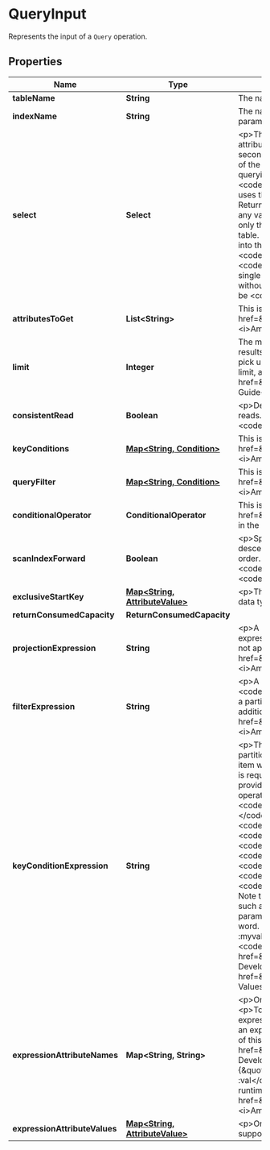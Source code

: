 

# QueryInput

Represents the input of a <code>Query</code> operation.

## Properties

| Name | Type | Description | Notes |
|------------ | ------------- | ------------- | -------------|
|**tableName** | **String** | The name of the table containing the requested items. |  |
|**indexName** | **String** | The name of an index to query. This index can be any local secondary index or global secondary index on the table. Note that if you use the &lt;code&gt;IndexName&lt;/code&gt; parameter, you must also provide &lt;code&gt;TableName.&lt;/code&gt;  |  [optional] |
|**select** | **Select** | &lt;p&gt;The attributes to be returned in the result. You can retrieve all item attributes, specific item attributes, the count of matching items, or in the case of an index, some or all of the attributes projected into the index.&lt;/p&gt; &lt;ul&gt; &lt;li&gt; &lt;p&gt; &lt;code&gt;ALL_ATTRIBUTES&lt;/code&gt; - Returns all of the item attributes from the specified table or index. If you query a local secondary index, then for each matching item in the index, DynamoDB fetches the entire item from the parent table. If the index is configured to project all item attributes, then all of the data can be obtained from the local secondary index, and no fetching is required.&lt;/p&gt; &lt;/li&gt; &lt;li&gt; &lt;p&gt; &lt;code&gt;ALL_PROJECTED_ATTRIBUTES&lt;/code&gt; - Allowed only when querying an index. Retrieves all attributes that have been projected into the index. If the index is configured to project all attributes, this return value is equivalent to specifying &lt;code&gt;ALL_ATTRIBUTES&lt;/code&gt;.&lt;/p&gt; &lt;/li&gt; &lt;li&gt; &lt;p&gt; &lt;code&gt;COUNT&lt;/code&gt; - Returns the number of matching items, rather than the matching items themselves. Note that this uses the same quantity of read capacity units as getting the items, and is subject to the same item size calculations.&lt;/p&gt; &lt;/li&gt; &lt;li&gt; &lt;p&gt; &lt;code&gt;SPECIFIC_ATTRIBUTES&lt;/code&gt; - Returns only the attributes listed in &lt;code&gt;ProjectionExpression&lt;/code&gt;. This return value is equivalent to specifying &lt;code&gt;ProjectionExpression&lt;/code&gt; without specifying any value for &lt;code&gt;Select&lt;/code&gt;.&lt;/p&gt; &lt;p&gt;If you query or scan a local secondary index and request only attributes that are projected into that index, the operation will read only the index and not the table. If any of the requested attributes are not projected into the local secondary index, DynamoDB fetches each of these attributes from the parent table. This extra fetching incurs additional throughput cost and latency.&lt;/p&gt; &lt;p&gt;If you query or scan a global secondary index, you can only request attributes that are projected into the index. Global secondary index queries cannot fetch attributes from the parent table.&lt;/p&gt; &lt;/li&gt; &lt;/ul&gt; &lt;p&gt;If neither &lt;code&gt;Select&lt;/code&gt; nor &lt;code&gt;ProjectionExpression&lt;/code&gt; are specified, DynamoDB defaults to &lt;code&gt;ALL_ATTRIBUTES&lt;/code&gt; when accessing a table, and &lt;code&gt;ALL_PROJECTED_ATTRIBUTES&lt;/code&gt; when accessing an index. You cannot use both &lt;code&gt;Select&lt;/code&gt; and &lt;code&gt;ProjectionExpression&lt;/code&gt; together in a single request, unless the value for &lt;code&gt;Select&lt;/code&gt; is &lt;code&gt;SPECIFIC_ATTRIBUTES&lt;/code&gt;. (This usage is equivalent to specifying &lt;code&gt;ProjectionExpression&lt;/code&gt; without any value for &lt;code&gt;Select&lt;/code&gt;.)&lt;/p&gt; &lt;note&gt; &lt;p&gt;If you use the &lt;code&gt;ProjectionExpression&lt;/code&gt; parameter, then the value for &lt;code&gt;Select&lt;/code&gt; can only be &lt;code&gt;SPECIFIC_ATTRIBUTES&lt;/code&gt;. Any other value for &lt;code&gt;Select&lt;/code&gt; will return an error.&lt;/p&gt; &lt;/note&gt; |  [optional] |
|**attributesToGet** | **List&lt;String&gt;** | This is a legacy parameter. Use &lt;code&gt;ProjectionExpression&lt;/code&gt; instead. For more information, see &lt;a href&#x3D;\&quot;https://docs.aws.amazon.com/amazondynamodb/latest/developerguide/LegacyConditionalParameters.AttributesToGet.html\&quot;&gt;AttributesToGet&lt;/a&gt; in the &lt;i&gt;Amazon DynamoDB Developer Guide&lt;/i&gt;. |  [optional] |
|**limit** | **Integer** | The maximum number of items to evaluate (not necessarily the number of matching items). If DynamoDB processes the number of items up to the limit while processing the results, it stops the operation and returns the matching values up to that point, and a key in &lt;code&gt;LastEvaluatedKey&lt;/code&gt; to apply in a subsequent operation, so that you can pick up where you left off. Also, if the processed dataset size exceeds 1 MB before DynamoDB reaches this limit, it stops the operation and returns the matching values up to the limit, and a key in &lt;code&gt;LastEvaluatedKey&lt;/code&gt; to apply in a subsequent operation to continue the operation. For more information, see &lt;a href&#x3D;\&quot;https://docs.aws.amazon.com/amazondynamodb/latest/developerguide/QueryAndScan.html\&quot;&gt;Query and Scan&lt;/a&gt; in the &lt;i&gt;Amazon DynamoDB Developer Guide&lt;/i&gt;. |  [optional] |
|**consistentRead** | **Boolean** | &lt;p&gt;Determines the read consistency model: If set to &lt;code&gt;true&lt;/code&gt;, then the operation uses strongly consistent reads; otherwise, the operation uses eventually consistent reads.&lt;/p&gt; &lt;p&gt;Strongly consistent reads are not supported on global secondary indexes. If you query a global secondary index with &lt;code&gt;ConsistentRead&lt;/code&gt; set to &lt;code&gt;true&lt;/code&gt;, you will receive a &lt;code&gt;ValidationException&lt;/code&gt;.&lt;/p&gt; |  [optional] |
|**keyConditions** | [**Map&lt;String, Condition&gt;**](Condition.md) | This is a legacy parameter. Use &lt;code&gt;KeyConditionExpression&lt;/code&gt; instead. For more information, see &lt;a href&#x3D;\&quot;https://docs.aws.amazon.com/amazondynamodb/latest/developerguide/LegacyConditionalParameters.KeyConditions.html\&quot;&gt;KeyConditions&lt;/a&gt; in the &lt;i&gt;Amazon DynamoDB Developer Guide&lt;/i&gt;. |  [optional] |
|**queryFilter** | [**Map&lt;String, Condition&gt;**](Condition.md) | This is a legacy parameter. Use &lt;code&gt;FilterExpression&lt;/code&gt; instead. For more information, see &lt;a href&#x3D;\&quot;https://docs.aws.amazon.com/amazondynamodb/latest/developerguide/LegacyConditionalParameters.QueryFilter.html\&quot;&gt;QueryFilter&lt;/a&gt; in the &lt;i&gt;Amazon DynamoDB Developer Guide&lt;/i&gt;. |  [optional] |
|**conditionalOperator** | **ConditionalOperator** | This is a legacy parameter. Use &lt;code&gt;FilterExpression&lt;/code&gt; instead. For more information, see &lt;a href&#x3D;\&quot;https://docs.aws.amazon.com/amazondynamodb/latest/developerguide/LegacyConditionalParameters.ConditionalOperator.html\&quot;&gt;ConditionalOperator&lt;/a&gt; in the &lt;i&gt;Amazon DynamoDB Developer Guide&lt;/i&gt;. |  [optional] |
|**scanIndexForward** | **Boolean** | &lt;p&gt;Specifies the order for index traversal: If &lt;code&gt;true&lt;/code&gt; (default), the traversal is performed in ascending order; if &lt;code&gt;false&lt;/code&gt;, the traversal is performed in descending order. &lt;/p&gt; &lt;p&gt;Items with the same partition key value are stored in sorted order by sort key. If the sort key data type is Number, the results are stored in numeric order. For type String, the results are stored in order of UTF-8 bytes. For type Binary, DynamoDB treats each byte of the binary data as unsigned.&lt;/p&gt; &lt;p&gt;If &lt;code&gt;ScanIndexForward&lt;/code&gt; is &lt;code&gt;true&lt;/code&gt;, DynamoDB returns the results in the order in which they are stored (by sort key value). This is the default behavior. If &lt;code&gt;ScanIndexForward&lt;/code&gt; is &lt;code&gt;false&lt;/code&gt;, DynamoDB reads the results in reverse order by sort key value, and then returns the results to the client.&lt;/p&gt; |  [optional] |
|**exclusiveStartKey** | [**Map&lt;String, AttributeValue&gt;**](AttributeValue.md) | &lt;p&gt;The primary key of the first item that this operation will evaluate. Use the value that was returned for &lt;code&gt;LastEvaluatedKey&lt;/code&gt; in the previous operation.&lt;/p&gt; &lt;p&gt;The data type for &lt;code&gt;ExclusiveStartKey&lt;/code&gt; must be String, Number, or Binary. No set data types are allowed.&lt;/p&gt; |  [optional] |
|**returnConsumedCapacity** | **ReturnConsumedCapacity** |  |  [optional] |
|**projectionExpression** | **String** | &lt;p&gt;A string that identifies one or more attributes to retrieve from the table. These attributes can include scalars, sets, or elements of a JSON document. The attributes in the expression must be separated by commas.&lt;/p&gt; &lt;p&gt;If no attribute names are specified, then all attributes will be returned. If any of the requested attributes are not found, they will not appear in the result.&lt;/p&gt; &lt;p&gt;For more information, see &lt;a href&#x3D;\&quot;https://docs.aws.amazon.com/amazondynamodb/latest/developerguide/Expressions.AccessingItemAttributes.html\&quot;&gt;Accessing Item Attributes&lt;/a&gt; in the &lt;i&gt;Amazon DynamoDB Developer Guide&lt;/i&gt;.&lt;/p&gt; |  [optional] |
|**filterExpression** | **String** | &lt;p&gt;A string that contains conditions that DynamoDB applies after the &lt;code&gt;Query&lt;/code&gt; operation, but before the data is returned to you. Items that do not satisfy the &lt;code&gt;FilterExpression&lt;/code&gt; criteria are not returned.&lt;/p&gt; &lt;p&gt;A &lt;code&gt;FilterExpression&lt;/code&gt; does not allow key attributes. You cannot define a filter expression based on a partition key or a sort key.&lt;/p&gt; &lt;note&gt; &lt;p&gt;A &lt;code&gt;FilterExpression&lt;/code&gt; is applied after the items have already been read; the process of filtering does not consume any additional read capacity units.&lt;/p&gt; &lt;/note&gt; &lt;p&gt;For more information, see &lt;a href&#x3D;\&quot;https://docs.aws.amazon.com/amazondynamodb/latest/developerguide/QueryAndScan.html#Query.FilterExpression\&quot;&gt;Filter Expressions&lt;/a&gt; in the &lt;i&gt;Amazon DynamoDB Developer Guide&lt;/i&gt;.&lt;/p&gt; |  [optional] |
|**keyConditionExpression** | **String** | &lt;p&gt;The condition that specifies the key values for items to be retrieved by the &lt;code&gt;Query&lt;/code&gt; action.&lt;/p&gt; &lt;p&gt;The condition must perform an equality test on a single partition key value.&lt;/p&gt; &lt;p&gt;The condition can optionally perform one of several comparison tests on a single sort key value. This allows &lt;code&gt;Query&lt;/code&gt; to retrieve one item with a given partition key value and sort key value, or several items that have the same partition key value but different sort key values.&lt;/p&gt; &lt;p&gt;The partition key equality test is required, and must be specified in the following format:&lt;/p&gt; &lt;p&gt; &lt;code&gt;partitionKeyName&lt;/code&gt; &lt;i&gt;&#x3D;&lt;/i&gt; &lt;code&gt;:partitionkeyval&lt;/code&gt; &lt;/p&gt; &lt;p&gt;If you also want to provide a condition for the sort key, it must be combined using &lt;code&gt;AND&lt;/code&gt; with the condition for the sort key. Following is an example, using the &lt;b&gt;&#x3D;&lt;/b&gt; comparison operator for the sort key:&lt;/p&gt; &lt;p&gt; &lt;code&gt;partitionKeyName&lt;/code&gt; &lt;code&gt;&#x3D;&lt;/code&gt; &lt;code&gt;:partitionkeyval&lt;/code&gt; &lt;code&gt;AND&lt;/code&gt; &lt;code&gt;sortKeyName&lt;/code&gt; &lt;code&gt;&#x3D;&lt;/code&gt; &lt;code&gt;:sortkeyval&lt;/code&gt; &lt;/p&gt; &lt;p&gt;Valid comparisons for the sort key condition are as follows:&lt;/p&gt; &lt;ul&gt; &lt;li&gt; &lt;p&gt; &lt;code&gt;sortKeyName&lt;/code&gt; &lt;code&gt;&#x3D;&lt;/code&gt; &lt;code&gt;:sortkeyval&lt;/code&gt; - true if the sort key value is equal to &lt;code&gt;:sortkeyval&lt;/code&gt;.&lt;/p&gt; &lt;/li&gt; &lt;li&gt; &lt;p&gt; &lt;code&gt;sortKeyName&lt;/code&gt; &lt;code&gt;&amp;lt;&lt;/code&gt; &lt;code&gt;:sortkeyval&lt;/code&gt; - true if the sort key value is less than &lt;code&gt;:sortkeyval&lt;/code&gt;.&lt;/p&gt; &lt;/li&gt; &lt;li&gt; &lt;p&gt; &lt;code&gt;sortKeyName&lt;/code&gt; &lt;code&gt;&amp;lt;&#x3D;&lt;/code&gt; &lt;code&gt;:sortkeyval&lt;/code&gt; - true if the sort key value is less than or equal to &lt;code&gt;:sortkeyval&lt;/code&gt;.&lt;/p&gt; &lt;/li&gt; &lt;li&gt; &lt;p&gt; &lt;code&gt;sortKeyName&lt;/code&gt; &lt;code&gt;&amp;gt;&lt;/code&gt; &lt;code&gt;:sortkeyval&lt;/code&gt; - true if the sort key value is greater than &lt;code&gt;:sortkeyval&lt;/code&gt;.&lt;/p&gt; &lt;/li&gt; &lt;li&gt; &lt;p&gt; &lt;code&gt;sortKeyName&lt;/code&gt; &lt;code&gt;&amp;gt;&#x3D; &lt;/code&gt; &lt;code&gt;:sortkeyval&lt;/code&gt; - true if the sort key value is greater than or equal to &lt;code&gt;:sortkeyval&lt;/code&gt;.&lt;/p&gt; &lt;/li&gt; &lt;li&gt; &lt;p&gt; &lt;code&gt;sortKeyName&lt;/code&gt; &lt;code&gt;BETWEEN&lt;/code&gt; &lt;code&gt;:sortkeyval1&lt;/code&gt; &lt;code&gt;AND&lt;/code&gt; &lt;code&gt;:sortkeyval2&lt;/code&gt; - true if the sort key value is greater than or equal to &lt;code&gt;:sortkeyval1&lt;/code&gt;, and less than or equal to &lt;code&gt;:sortkeyval2&lt;/code&gt;.&lt;/p&gt; &lt;/li&gt; &lt;li&gt; &lt;p&gt; &lt;code&gt;begins_with (&lt;/code&gt; &lt;code&gt;sortKeyName&lt;/code&gt;, &lt;code&gt;:sortkeyval&lt;/code&gt; &lt;code&gt;)&lt;/code&gt; - true if the sort key value begins with a particular operand. (You cannot use this function with a sort key that is of type Number.) Note that the function name &lt;code&gt;begins_with&lt;/code&gt; is case-sensitive.&lt;/p&gt; &lt;/li&gt; &lt;/ul&gt; &lt;p&gt;Use the &lt;code&gt;ExpressionAttributeValues&lt;/code&gt; parameter to replace tokens such as &lt;code&gt;:partitionval&lt;/code&gt; and &lt;code&gt;:sortval&lt;/code&gt; with actual values at runtime.&lt;/p&gt; &lt;p&gt;You can optionally use the &lt;code&gt;ExpressionAttributeNames&lt;/code&gt; parameter to replace the names of the partition key and sort key with placeholder tokens. This option might be necessary if an attribute name conflicts with a DynamoDB reserved word. For example, the following &lt;code&gt;KeyConditionExpression&lt;/code&gt; parameter causes an error because &lt;i&gt;Size&lt;/i&gt; is a reserved word:&lt;/p&gt; &lt;ul&gt; &lt;li&gt; &lt;p&gt; &lt;code&gt;Size &#x3D; :myval&lt;/code&gt; &lt;/p&gt; &lt;/li&gt; &lt;/ul&gt; &lt;p&gt;To work around this, define a placeholder (such a &lt;code&gt;#S&lt;/code&gt;) to represent the attribute name &lt;i&gt;Size&lt;/i&gt;. &lt;code&gt;KeyConditionExpression&lt;/code&gt; then is as follows:&lt;/p&gt; &lt;ul&gt; &lt;li&gt; &lt;p&gt; &lt;code&gt;#S &#x3D; :myval&lt;/code&gt; &lt;/p&gt; &lt;/li&gt; &lt;/ul&gt; &lt;p&gt;For a list of reserved words, see &lt;a href&#x3D;\&quot;https://docs.aws.amazon.com/amazondynamodb/latest/developerguide/ReservedWords.html\&quot;&gt;Reserved Words&lt;/a&gt; in the &lt;i&gt;Amazon DynamoDB Developer Guide&lt;/i&gt;.&lt;/p&gt; &lt;p&gt;For more information on &lt;code&gt;ExpressionAttributeNames&lt;/code&gt; and &lt;code&gt;ExpressionAttributeValues&lt;/code&gt;, see &lt;a href&#x3D;\&quot;https://docs.aws.amazon.com/amazondynamodb/latest/developerguide/ExpressionPlaceholders.html\&quot;&gt;Using Placeholders for Attribute Names and Values&lt;/a&gt; in the &lt;i&gt;Amazon DynamoDB Developer Guide&lt;/i&gt;.&lt;/p&gt; |  [optional] |
|**expressionAttributeNames** | **Map&lt;String, String&gt;** | &lt;p&gt;One or more substitution tokens for attribute names in an expression. The following are some use cases for using &lt;code&gt;ExpressionAttributeNames&lt;/code&gt;:&lt;/p&gt; &lt;ul&gt; &lt;li&gt; &lt;p&gt;To access an attribute whose name conflicts with a DynamoDB reserved word.&lt;/p&gt; &lt;/li&gt; &lt;li&gt; &lt;p&gt;To create a placeholder for repeating occurrences of an attribute name in an expression.&lt;/p&gt; &lt;/li&gt; &lt;li&gt; &lt;p&gt;To prevent special characters in an attribute name from being misinterpreted in an expression.&lt;/p&gt; &lt;/li&gt; &lt;/ul&gt; &lt;p&gt;Use the &lt;b&gt;#&lt;/b&gt; character in an expression to dereference an attribute name. For example, consider the following attribute name:&lt;/p&gt; &lt;ul&gt; &lt;li&gt; &lt;p&gt; &lt;code&gt;Percentile&lt;/code&gt; &lt;/p&gt; &lt;/li&gt; &lt;/ul&gt; &lt;p&gt;The name of this attribute conflicts with a reserved word, so it cannot be used directly in an expression. (For the complete list of reserved words, see &lt;a href&#x3D;\&quot;https://docs.aws.amazon.com/amazondynamodb/latest/developerguide/ReservedWords.html\&quot;&gt;Reserved Words&lt;/a&gt; in the &lt;i&gt;Amazon DynamoDB Developer Guide&lt;/i&gt;). To work around this, you could specify the following for &lt;code&gt;ExpressionAttributeNames&lt;/code&gt;:&lt;/p&gt; &lt;ul&gt; &lt;li&gt; &lt;p&gt; &lt;code&gt;{\&quot;#P\&quot;:\&quot;Percentile\&quot;}&lt;/code&gt; &lt;/p&gt; &lt;/li&gt; &lt;/ul&gt; &lt;p&gt;You could then use this substitution in an expression, as in this example:&lt;/p&gt; &lt;ul&gt; &lt;li&gt; &lt;p&gt; &lt;code&gt;#P &#x3D; :val&lt;/code&gt; &lt;/p&gt; &lt;/li&gt; &lt;/ul&gt; &lt;note&gt; &lt;p&gt;Tokens that begin with the &lt;b&gt;:&lt;/b&gt; character are &lt;i&gt;expression attribute values&lt;/i&gt;, which are placeholders for the actual value at runtime.&lt;/p&gt; &lt;/note&gt; &lt;p&gt;For more information on expression attribute names, see &lt;a href&#x3D;\&quot;https://docs.aws.amazon.com/amazondynamodb/latest/developerguide/Expressions.AccessingItemAttributes.html\&quot;&gt;Specifying Item Attributes&lt;/a&gt; in the &lt;i&gt;Amazon DynamoDB Developer Guide&lt;/i&gt;.&lt;/p&gt; |  [optional] |
|**expressionAttributeValues** | [**Map&lt;String, AttributeValue&gt;**](AttributeValue.md) | &lt;p&gt;One or more values that can be substituted in an expression.&lt;/p&gt; &lt;p&gt;Use the &lt;b&gt;:&lt;/b&gt; (colon) character in an expression to dereference an attribute value. For example, suppose that you wanted to check whether the value of the &lt;i&gt;ProductStatus&lt;/i&gt; attribute was one of the following: &lt;/p&gt; &lt;p&gt; &lt;code&gt;Available | Backordered | Discontinued&lt;/code&gt; &lt;/p&gt; &lt;p&gt;You would first need to specify &lt;code&gt;ExpressionAttributeValues&lt;/code&gt; as follows:&lt;/p&gt; &lt;p&gt; &lt;code&gt;{ \&quot;:avail\&quot;:{\&quot;S\&quot;:\&quot;Available\&quot;}, \&quot;:back\&quot;:{\&quot;S\&quot;:\&quot;Backordered\&quot;}, \&quot;:disc\&quot;:{\&quot;S\&quot;:\&quot;Discontinued\&quot;} }&lt;/code&gt; &lt;/p&gt; &lt;p&gt;You could then use these values in an expression, such as this:&lt;/p&gt; &lt;p&gt; &lt;code&gt;ProductStatus IN (:avail, :back, :disc)&lt;/code&gt; &lt;/p&gt; &lt;p&gt;For more information on expression attribute values, see &lt;a href&#x3D;\&quot;https://docs.aws.amazon.com/amazondynamodb/latest/developerguide/Expressions.SpecifyingConditions.html\&quot;&gt;Specifying Conditions&lt;/a&gt; in the &lt;i&gt;Amazon DynamoDB Developer Guide&lt;/i&gt;.&lt;/p&gt; |  [optional] |



